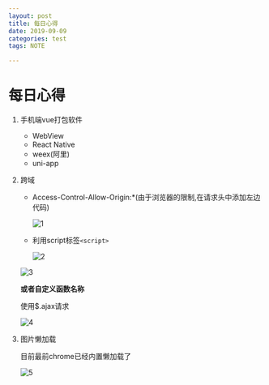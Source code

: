 ```yaml
---
layout: post
title: 每日心得
date: 2019-09-09
categories: test
tags: NOTE

---
```


# 每日心得

1. 手机端vue打包软件

   - WebView
   - React Native
   - weex(阿里)
   - uni-app

2. 跨域

   - Access-Control-Allow-Origin:*(由于浏览器的限制,在请求头中添加左边代码)

     ![1](http://px6xvo4m7.bkt.clouddn.com/%E5%BE%AE%E4%BF%A1%E5%9B%BE%E7%89%87_20190909225543.jpg)

   - 利用script标签`<script>`

     ![2](http://px6xvo4m7.bkt.clouddn.com/%E5%BE%AE%E4%BF%A1%E5%9B%BE%E7%89%87_20190909225602.jpg)

   ![3](http://px6xvo4m7.bkt.clouddn.com/%E5%BE%AE%E4%BF%A1%E5%9B%BE%E7%89%87_20190909225624.jpg)

   **或者自定义函数名称**

   使用$.ajax请求

   ![4](http://px6xvo4m7.bkt.clouddn.com/%E5%BE%AE%E4%BF%A1%E5%9B%BE%E7%89%87_20190909225630.jpg)

3. 图片懒加载

   目前最前chrome已经内置懒加载了

   ![5](http://px6xvo4m7.bkt.clouddn.com/%E5%BE%AE%E4%BF%A1%E5%9B%BE%E7%89%87_20190909225637.jpg)
